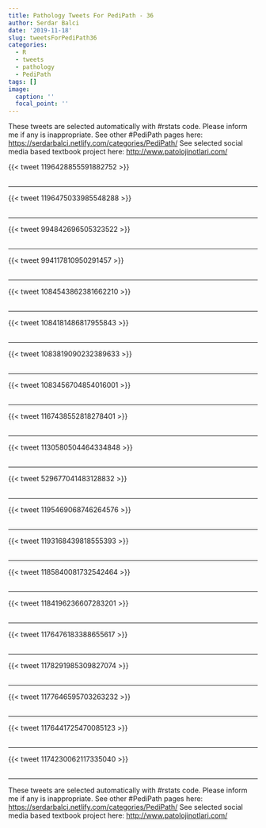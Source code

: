 ```yaml
---
title: Pathology Tweets For PediPath - 36
author: Serdar Balci
date: '2019-11-18'
slug: tweetsForPediPath36
categories:
  - R
  - tweets
  - pathology
  - PediPath
tags: []
image:
  caption: ''
  focal_point: ''
---
```



These tweets are selected automatically with #rstats code. Please inform me if any is inappropriate.
See other #PediPath pages here: https://serdarbalci.netlify.com/categories/PediPath/ 
See selected social media based textbook project here: http://www.patolojinotlari.com/

{{< tweet 1196428855591882752 >}}
<br>
<br>
<hr>
{{< tweet 1196475033985548288 >}}
<br>
<br>
<hr>
{{< tweet 994842696505323522 >}}
<br>
<br>
<hr>
{{< tweet 994117810950291457 >}}
<br>
<br>
<hr>
{{< tweet 1084543862381662210 >}}
<br>
<br>
<hr>
{{< tweet 1084181486817955843 >}}
<br>
<br>
<hr>
{{< tweet 1083819090232389633 >}}
<br>
<br>
<hr>
{{< tweet 1083456704854016001 >}}
<br>
<br>
<hr>
{{< tweet 1167438552818278401 >}}
<br>
<br>
<hr>
{{< tweet 1130580504464334848 >}}
<br>
<br>
<hr>
{{< tweet 529677041483128832 >}}
<br>
<br>
<hr>
{{< tweet 1195469068746264576 >}}
<br>
<br>
<hr>
{{< tweet 1193168439818555393 >}}
<br>
<br>
<hr>
{{< tweet 1185840081732542464 >}}
<br>
<br>
<hr>
{{< tweet 1184196236607283201 >}}
<br>
<br>
<hr>
{{< tweet 1176476183388655617 >}}
<br>
<br>
<hr>
{{< tweet 1178291985309827074 >}}
<br>
<br>
<hr>
{{< tweet 1177646595703263232 >}}
<br>
<br>
<hr>
{{< tweet 1176441725470085123 >}}
<br>
<br>
<hr>
{{< tweet 1174230062117335040 >}}
<br>
<br>
<hr>


These tweets are selected automatically with #rstats code. Please inform me if any is inappropriate.
See other #PediPath pages here: https://serdarbalci.netlify.com/categories/PediPath/ 
See selected social media based textbook project here: http://www.patolojinotlari.com/
